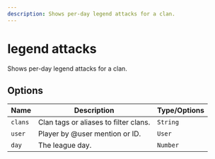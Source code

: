 ```yaml
---
description: Shows per-day legend attacks for a clan.
---
```


# legend attacks

Shows per-day legend attacks for a clan.

## Options

| Name | Description | Type/Options |
|------|-------------|--------------|
| `clans` | Clan tags or aliases to filter clans. | `String` |
| `user` | Player by @user mention or ID. | `User` |
| `day` | The league day. | `Number` |

